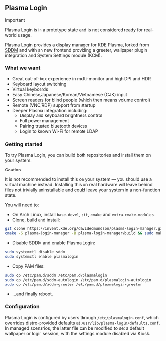 ## Plasma Login

> [!important]
> Plasma Login is in a prototype state and is not considered ready for real-world usage.

Plasma Login provides a display manager for KDE Plasma, forked from [SDDM](https://github.com/sddm/sddm) and with an new frontend providing a greeter, wallpaper plugin integration and System Settings module (KCM).

### What we want

 - Great out-of-box experience in multi-monitor and high DPI and HDR
 - Keyboard layout switching
 - Virtual keyboards
 - Easy Chinese/Japanese/Korean/Vietnamese (CJK) input
 - Screen readers for blind people (which then means volume control)
 - Remote (VNC/RDP) support from startup
 - Deeper Plasma integration including:
    - Display and keyboard brightness control
    - Full power management
    - Pairing trusted bluetooth devices
    - Login to known Wi-Fi for remote LDAP

### Getting started

To try Plasma Login, you can build both repositories and install them on your system.

> [!caution]
> It is not recommended to install this on your system — you should use a virtual machine instead. Installing this on real hardware will leave behind files not trivially uninstallable and could leave your system in a non-function state.

You will need to:

- On Arch Linux, install `base-devel`, `git`, `cmake` and `extra-cmake-modules`
- Clone, build and install:

```bash
git clone https://invent.kde.org/davidedmundson/plasma-login-manager.git
cmake -S plasma-login-manager -B plasma-login-manager/build && sudo make install -C plasma-login-manager/build
```

- Disable SDDM and enable Plasma Login:

```bash
sudo systemctl disable sddm
sudo systemctl enable plasmalogin
```

- Copy PAM files:

```bash
sudo cp /etc/pam.d/sddm /etc/pam.d/plasmalogin
sudo cp /etc/pam.d/sddm-autologin /etc/pam.d/plasmalogin-autologin
sudo cp /etc/pam.d/sddm-greeter /etc/pam.d/plasmalogin-greeter
```

- …and finally reboot.

### Configuration

Plasma Login is configured by users through `/etc/plasmalogin.conf`, which overrides distro-provided defaults at `/usr/lib/plasma-login/defaults.conf`. In managed scenarios, the latter file can be modified to set a default wallpaper or login session, with the settings module disabled via Kiosk.
